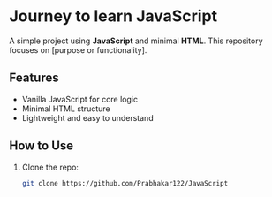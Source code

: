 # Journey to learn JavaScript

A simple project using **JavaScript** and minimal **HTML**. This repository focuses on [purpose or functionality].

## Features

- Vanilla JavaScript for core logic
- Minimal HTML structure
- Lightweight and easy to understand

## How to Use

1. Clone the repo:
   ```bash
   git clone https://github.com/Prabhakar122/JavaScript
